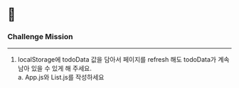 # 🚀


### Challenge Mission

---

1. localStorage에 todoData 값을 담아서 페이지를 refresh 해도 todoData가 계속 남아 있을 수 있게 해 주세요.  
    a. App.js와 List.js를 작성하세요

